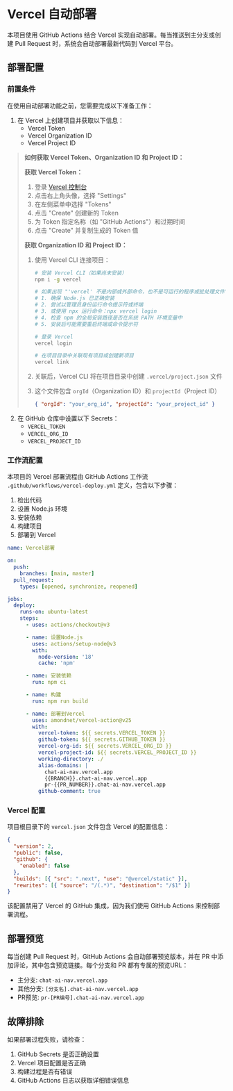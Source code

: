 # Vercel 自动部署

本项目使用 GitHub Actions 结合 Vercel 实现自动部署。每当推送到主分支或创建 Pull Request 时，系统会自动部署最新代码到 Vercel 平台。

## 部署配置

### 前置条件

在使用自动部署功能之前，您需要完成以下准备工作：

1. 在 Vercel 上创建项目并获取以下信息：
   - Vercel Token
   - Vercel Organization ID
   - Vercel Project ID

> **如何获取 Vercel Token、Organization ID 和 Project ID：**
>
> **获取 Vercel Token：**
>
> 1. 登录 [Vercel 控制台](https://vercel.com/dashboard)
> 2. 点击右上角头像，选择 "Settings"
> 3. 在左侧菜单中选择 "Tokens"
> 4. 点击 "Create" 创建新的 Token
> 5. 为 Token 指定名称（如 "GitHub Actions"）和过期时间
> 6. 点击 "Create" 并复制生成的 Token 值
>
> **获取 Organization ID 和 Project ID：**
>
> 1. 使用 Vercel CLI 连接项目：
>
>    ```bash
>    # 安装 Vercel CLI（如果尚未安装）
>    npm i -g vercel
>
>    # 如果出现 "'vercel' 不是内部或外部命令，也不是可运行的程序或批处理文件" 错误：
>    # 1. 确保 Node.js 已正确安装
>    # 2. 尝试以管理员身份运行命令提示符或终端
>    # 3. 或使用 npx 运行命令：npx vercel login
>    # 4. 检查 npm 的全局安装路径是否在系统 PATH 环境变量中
>    # 5. 安装后可能需要重启终端或命令提示符
>
>    # 登录 Vercel
>    vercel login
>
>    # 在项目目录中关联现有项目或创建新项目
>    vercel link
>    ```
>
> 2. 关联后，Vercel CLI 将在项目目录中创建 `.vercel/project.json` 文件
> 3. 这个文件包含 `orgId`（Organization ID）和 `projectId`（Project ID）
>    ```json
>    { "orgId": "your_org_id", "projectId": "your_project_id" }
>    ```

2. 在 GitHub 仓库中设置以下 Secrets：
   - `VERCEL_TOKEN`
   - `VERCEL_ORG_ID`
   - `VERCEL_PROJECT_ID`

### 工作流配置

本项目的 Vercel 部署流程由 GitHub Actions 工作流 `.github/workflows/vercel-deploy.yml` 定义，包含以下步骤：

1. 检出代码
2. 设置 Node.js 环境
3. 安装依赖
4. 构建项目
5. 部署到 Vercel

```yaml
name: Vercel部署

on:
  push:
    branches: [main, master]
  pull_request:
    types: [opened, synchronize, reopened]

jobs:
  deploy:
    runs-on: ubuntu-latest
    steps:
      - uses: actions/checkout@v3

      - name: 设置Node.js
        uses: actions/setup-node@v3
        with:
          node-version: '18'
          cache: 'npm'

      - name: 安装依赖
        run: npm ci

      - name: 构建
        run: npm run build

      - name: 部署到Vercel
        uses: amondnet/vercel-action@v25
        with:
          vercel-token: ${{ secrets.VERCEL_TOKEN }}
          github-token: ${{ secrets.GITHUB_TOKEN }}
          vercel-org-id: ${{ secrets.VERCEL_ORG_ID }}
          vercel-project-id: ${{ secrets.VERCEL_PROJECT_ID }}
          working-directory: ./
          alias-domains: |
            chat-ai-nav.vercel.app
            {{BRANCH}}.chat-ai-nav.vercel.app
            pr-{{PR_NUMBER}}.chat-ai-nav.vercel.app
          github-comment: true
```

### Vercel 配置

项目根目录下的 `vercel.json` 文件包含 Vercel 的配置信息：

```json
{
  "version": 2,
  "public": false,
  "github": {
    "enabled": false
  },
  "builds": [{ "src": ".next", "use": "@vercel/static" }],
  "rewrites": [{ "source": "/(.*)", "destination": "/$1" }]
}
```

该配置禁用了 Vercel 的 GitHub 集成，因为我们使用 GitHub Actions 来控制部署流程。

## 部署预览

每当创建 Pull Request 时，GitHub Actions 会自动部署预览版本，并在 PR 中添加评论，其中包含预览链接。每个分支和 PR 都有专属的预览URL：

- 主分支: `chat-ai-nav.vercel.app`
- 其他分支: `[分支名].chat-ai-nav.vercel.app`
- PR预览: `pr-[PR编号].chat-ai-nav.vercel.app`

## 故障排除

如果部署过程失败，请检查：

1. GitHub Secrets 是否正确设置
2. Vercel 项目配置是否正确
3. 构建过程是否有错误
4. GitHub Actions 日志以获取详细错误信息
